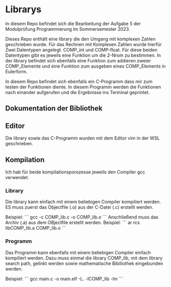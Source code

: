 # Librarys
In diesem Repo befindet sich die Bearbeitung der Aufgabe 5 der Modulprüfung Programmierung im Sommersemester 2023. 

Dieses Repo enthält eine library die den Umgang mit komplexen Zahlen geschrieben wurde. Für das Rechnen mit Komplexen Zahlen wurde hierfür Zwei Datentypen angelegt. COMP_int und COMP-float. Für diese beiden Datentypen gibt es jeweils eine Funktion um die 2-Nrom zu bestimmen. In der library befindet sich ebenfalls eine Funktion zum addieren zweier COMP_Elemente und eine Funktion zum ausgeben eines COMP_Elements in Eulerform.

In diesem Repo befindet sich ebenfalls ein C-Programm dass mir zum testen der Funktionen diente. In diesem Programm werden die Funktionen nach einander aufgerufen und die Ergebnisse ins Terminal geprintet.


## Dokumentation der Bibliothek

## Editor 
Die library sowie das C-Programm wurden mit dem Editor vim in der WSL geschrieben.

## Kompilation
Ich hab für beide kompilationsporozesse jeweils den Compiler gcc verwendet.

### Library 
Die library kann einfach mit einem beliebigen Compiler kompiliert werden. ES muss zuerst das Objectfile (.o) aus der C-Datei (.c) erstellt werden. 

Beispiel: 
´´´
gcc -c COMP_lib.c -o COMP_lib.o
´´´
Anschließend muss das Archiv (.a) aus dem OBjectfile erstellt werden.
Beispiel:
´´´
ar rcs libCOMP_lib.a COMP_lib.o
´´´

### Programm
Das Programm kann ebenfalls mit einem beliebigen Compiler einfach kompiliert werden. Dazu muss einmal die library COMP_lib, mit dem library search path, gelinkt werden sowie mathematische Bibiliothek eingebunden werden.

Beispiel:
´´´
gcc main.c -o main.elf -L. -lCOMP_lib -lm
´´´
